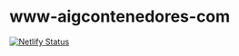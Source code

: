 # www-aigcontenedores-com
[![Netlify Status](https://api.netlify.com/api/v1/badges/2e1e2350-e0c1-430b-a9c6-e5ca43b11470/deploy-status)](https://app.netlify.com/sites/www-aigcontenedores-com/deploys)
